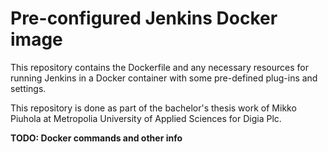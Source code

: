 # Pre-configured Jenkins Docker image

This repository contains the Dockerfile and any necessary resources
for running Jenkins in a Docker container with some pre-defined
plug-ins and settings.

This repository is done as part of the bachelor's thesis work of
Mikko Piuhola at Metropolia University of Applied Sciences for Digia Plc.

**TODO: Docker commands and other info**
